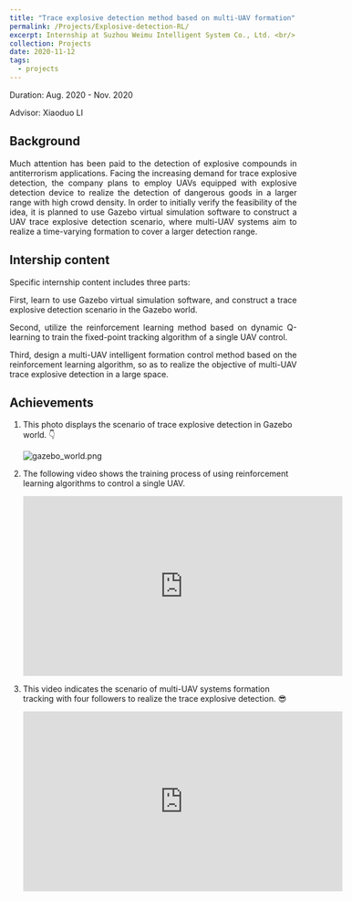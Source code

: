 ```yaml
---
title: "Trace explosive detection method based on multi-UAV formation"
permalink: /Projects/Explosive-detection-RL/
excerpt: Internship at Suzhou Weimu Intelligent System Co., Ltd. <br/> <a href="https://jianhua-WANG-BUAA.github.io/Projects/Explosive-detection-RL/"><img src="https://jianhua-WANG-BUAA.github.io/images/MFE-UAV-formation-RL.png" alt="MFE-UAV-formation-RL.png" border="0" width="500" /></a>
collection: Projects
date: 2020-11-12
tags:
  - projects
---
```


Duration: Aug. 2020 - Nov. 2020

Advisor: Xiaoduo LI

## Background

<p style="text-align:justify; text-justify:inter-ideograph;">
Much attention has been paid to the detection of explosive compounds in antiterrorism applications. 
Facing the increasing demand for trace explosive detection, the company plans to employ UAVs equipped with explosive detection device to realize the detection of dangerous goods in a larger range with high crowd density. In order to initially verify the feasibility of the idea, it is planned to use Gazebo virtual simulation software to construct a UAV trace explosive detection scenario, where multi-UAV systems aim to realize a time-varying formation to cover a larger detection range.
</p>

## Intership content


Specific internship content includes three parts:

<p style="text-align:justify; text-justify:inter-ideograph;">
First, learn to use Gazebo virtual simulation software, and construct a trace explosive detection scenario in the Gazebo world.
</p>

<p style="text-align:justify; text-justify:inter-ideograph;">
Second, utilize the reinforcement learning method based on dynamic Q-learning to train the fixed-point tracking algorithm of a single UAV control.
</p>

<p style="text-align:justify; text-justify:inter-ideograph;">
Third, design a multi-UAV intelligent formation control method based on the reinforcement learning algorithm, so as to realize the objective of multi-UAV trace explosive detection in a large space.
</p>

## Achievements

1. This photo displays the scenario of trace explosive detection in Gazebo world. 👇

    <img src="https://jianhua-WANG-BUAA.github.io/images/gazebo_world.png" alt="gazebo_world.png" border="0"/>

2. The following video shows the training process of using reinforcement learning algorithms to control a single UAV.

     <iframe width="560" height="315" src="https://www.youtube.com/embed/FSwkWUUZqWs" frameborder="0" allow="accelerometer; autoplay; encrypted-media; gyroscope; picture-in-picture" allowfullscreen></iframe>
   
3. This video indicates the scenario of multi-UAV systems formation tracking with four followers to realize the trace explosive detection. 😎

    <iframe width="560" height="315" src="https://www.youtube.com/embed/czSHIDGV2ao" frameborder="0" allow="accelerometer; autoplay; encrypted-media; gyroscope; picture-in-picture" allowfullscreen></iframe>

